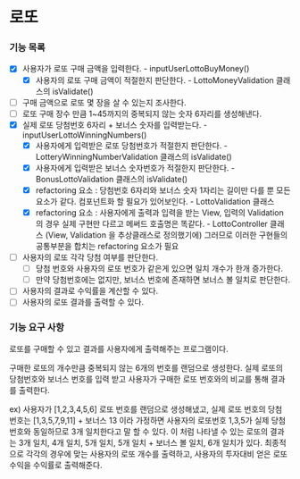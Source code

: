# 로또

### 기능 목록

- [X] 사용자가 로또 구매 금액을 입력한다. - inputUserLottoBuyMoney()
  - [X] 사용자의 로또 구매 금액이 적절한지 판단한다. - LottoMoneyValidation 클래스의 isValidate()
- [ ] 구매 금액으로 로또 몇 장을 살 수 있는지 조사한다.
- [ ] 로또 구매 장수 만큼 1~45까지의 중복되지 않는 숫자 6자리를 생성해낸다.
- [X] 실제 로또 당첨번호 6자리 + 보너스 숫자를 입력받는다. - inputUserLottoWinningNumbers()
  - [X] 사용자에게 입력받은 로또 당첨번호가 적절한지 판단한다. - LotteryWinningNumberValidation 클래스의 isValidate()
  - [X] 사용자에게 입력받은 보너스 숫자번호가 적절한지 판단한다. - BonusLottoValidation 클래스의 isValidate()
  - [X] refactoring 요소 : 당첨번호 6자리와 보너스 숫자 1자리는 길이만 다를 뿐 모든 요소가 같다. 컴포넌트화 할 필요가 있어보인다. - LottoValidation 클래스
  - [X] refactoring 요소 : 사용자에게 출력과 입력을 받는 View, 입력의 Validation 의 경우 실제 구현만 다르고 메써드 호출명은 똑같다. - LottoController 클래스
    (View, Validation 을 추상클래스로 정의했기에) 그러므로 이러한 구현들의 공통부분을 합치는 refactoring 요소가 필요
- [ ] 사용자의 로또 각각 당첨 여부를 판단한다.
  - [ ] 당첨 번호와 사용자의 로또 번호가 같은게 있으면 일치 개수가 한개 증가한다.
  - [ ] 만약 당첨번호에는 없지만, 보너스 번호에 존재하면 보너스 볼 일치로 판단한다.
- [ ] 사용자의 결과로 수익률을 계산할 수 있다.
- [ ] 사용자의 로또 결과를 출력할 수 있다.

### 기능 요구 사항

로또를 구매할 수 있고 결과를 사용자에게 출력해주는 프로그램이다.

구매한 로또의 개수만큼 중복되지 않는 6개의 번호를 랜덤으로 생성한다.
실제 로또의 당첨번호와 보너스 번호를 입력 받고 사용자가 구매한 로또 번호와의 비교를 통해 결과를 출력한다.

ex) 사용자가 [1,2,3,4,5,6] 로또 번호를 랜덤으로 생성해냈고, 실제 로또 번호의 당첨 번호는 [1,3,5,7,9,11] + 보너스 13 이라 가정하면
사용자의 로또번호 1,3,5가 실제 당첨 번호와 동일하므로 3개 일치한다고 말 할 수 있다.
이 처럼 나타낼 수 있는 로또의 결과는
3개 일치, 4개 일치, 5개 일치, 5개 일치 + 보너스 볼 일치, 6개 일치가 있다.
최종적으로 각각의 경우에 맞는 사용자의 로또 개수를 출력하고, 사용자의 투자대비 얻은 로또 수익을 수익률로 출력해준다.


